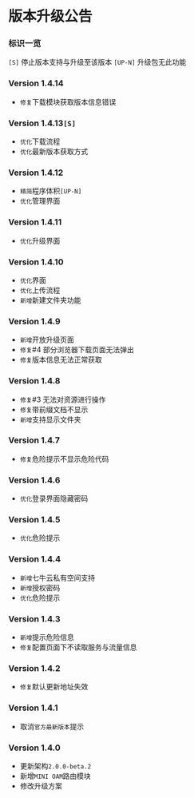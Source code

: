 # 版本升级公告
### 标识一览
`[S]` 停止版本支持与升级至该版本
`[UP-N]` 升级包无此功能

### Version 1.4.14
- `修复`下载模块获取版本信息错误

### Version 1.4.13`[S]`
- `优化`下载流程
- `优化`最新版本获取方式

### Version 1.4.12
- `精简`程序体积`[UP-N]`
- `优化`管理界面

### Version 1.4.11
- `优化`升级界面

### Version 1.4.10
- `优化`界面
- `优化`上传流程
- `新增`新建文件夹功能
### Version 1.4.9
- `新增`开放升级页面
- `修复`#4 部分浏览器下载页面无法弹出
- `修复`版本信息无法正常获取

### Version 1.4.8
- `修复`#3 无法对资源进行操作
- `修复`带前缀文档不显示
- `新增`支持显示文件夹

### Version 1.4.7
- `修复`危险提示不显示危险代码

### Version 1.4.6
- `优化`登录界面隐藏密码

### Version 1.4.5
- `优化`危险提示

### Version 1.4.4
- `新增`七牛云私有空间支持
- `新增`授权密码
- `优化`危险提示

### Version 1.4.3
- `新增`提示危险信息
- `修复`配置页面下不读取服务与流量信息

### Version 1.4.2
- `修复`默认更新地址失效

### Version 1.4.1
- 取消`官方最新版本`提示

### Version 1.4.0
- 更新架构`2.0.0-beta.2`
- 新增`MINI OAM`路由模块
- 修改升级方案
